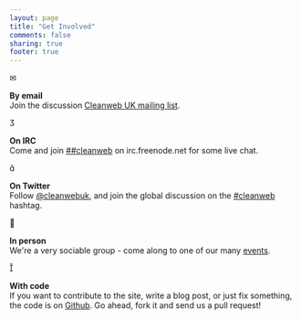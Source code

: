 ```yaml
---
layout: page
title: "Get Involved"
comments: false
sharing: true
footer: true
---
```


<div class='well'>
<div class='pull-left iconic'>
  &#x2709;
</div>
<p>
<strong>By email</strong><br/>
Join the discussion <a href='https://groups.google.com/d/forum/cleanweb-uk'>Cleanweb UK mailing list</a>.
</p>
</div>

<div class='well'>
<div class='pull-left iconic'>
  &#xe06d;
</div>
<p>
<strong>On IRC</strong><br/>
Come and join <a href='irc://irc.freenode.net/##cleanweb'>##cleanweb</a> on irc.freenode.net for some live chat.
</p>
</div>

<div class='well'>
<div class='pull-left iconic'>
  &#xe02e;
</div>
<p>
<strong>On Twitter</strong><br/>
Follow <a href='https://twitter.com/intent/follow?screen_name=cleanwebuk'>@cleanwebuk</a>, and join the global discussion on the <a href='http://twitter.com/search/%23cleanweb'>#cleanweb</a> hashtag.
</p>
</div>

<div class='well'>
<div class='pull-left iconic'>
  &#xe062;
</div>
<p>
<strong>In person</strong><br/>
We're a very sociable group - come along to one of our many <a href='/events.html'>events</a>.
</p>
</div>

<div class='well'>
<div class='pull-left iconic'>
  &#xe026;
</div>
<p>
<strong>With code</strong><br/>
If you want to contribute to the site, write a blog post, or just fix something, the code is on <a href='http://github.com/cleanweb-uk/cleanweb-uk.github.com'>Github</a>. Go ahead, fork it and send us a pull request!
</p>
</div>